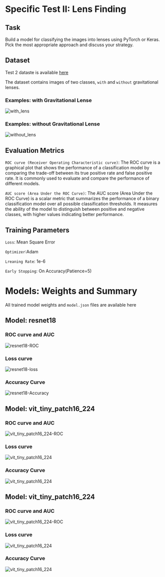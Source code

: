 # Specific Test II: Lens Finding

## Task

Build a model for classifying the images into lenses using PyTorch or Keras. Pick the most appropriate approach and discuss your strategy.


## Dataset 

Test 2 dataste is available [here](https://drive.google.com/file/d/1eXmbZqUfpqhI-MWz2xkpK0dXQ4FttGQf/view?usp=sharing)


The dataset contains images of two classes, `with` and `without` gravitational lenses.

###  Examples: with Gravitational  Lense
![with_lens](assets/Class%20-%20with_lens.png)

###  Examples: without Gravitational  Lense
![without_lens](assets/Class%20-%20without_lens.png)


## Evaluation Metrics

`ROC curve (Receiver Operating Characteristic curve)`: 
The ROC curve is a graphical plot that shows the performance of a classification model by comparing the trade-off between its true positive rate and false positive rate. It is commonly used to evaluate and compare the performance of different models.


`AUC score (Area Under the ROC Curve)`:
The AUC score (Area Under the ROC Curve) is a scalar metric that summarizes the performance of a binary classification model over all possible classification thresholds. It measures the ability of the model to distinguish between positive and negative classes, with higher values indicating better performance.

## Training Parameters

`Loss`: Mean Square Error

`Optimizer`:Adam

`Lreaning Rate`: 1e-6

`Early Stopping`: On Accuracy(Patience=5)


# Models: Weights and Summary

All trained model weights and `model.json` files are available here

## Model: resnet18

### ROC curve and AUC
![resnet18-ROC](resnet18/resnet18%20-%20ROC.png)
### Loss curve
![resnet18-loss](resnet18/resnet18%20-%20loss.png)
### Accuracy Curve
![resnet18-Accuracy](resnet18/resnet18%20-%20Accuracy.png)


## Model: vit_tiny_patch16_224

### ROC curve and AUC
![vit_tiny_patch16_224-ROC](vit_tiny_patch16_224/vit_tiny_patch16_224%20-%20ROC.png)
### Loss curve
![vit_tiny_patch16_224](vit_tiny_patch16_224/vit_tiny_patch16_224%20-%20loss.png)
### Accuracy Curve
![vit_tiny_patch16_224](vit_tiny_patch16_224/vit_tiny_patch16_224%20-%20Accuracy.png)


## Model: vit_tiny_patch16_224

### ROC curve and AUC
![vit_tiny_patch16_224-ROC](vit_tiny_patch16_224/vit_tiny_patch16_224%20-%20ROC.png)
### Loss curve
![vit_tiny_patch16_224](vit_tiny_patch16_224/vit_tiny_patch16_224%20-%20loss.png)
### Accuracy Curve
![vit_tiny_patch16_224](vit_tiny_patch16_224/vit_tiny_patch16_224%20-%20Accuracy.png)








